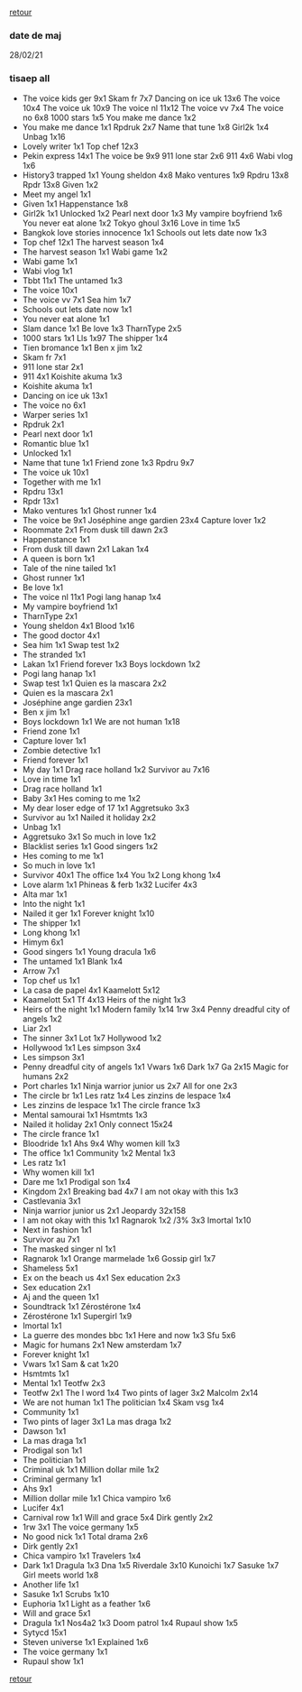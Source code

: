 [retour](./../index.html)

### date de maj
28/02/21

### tisaep all
* The voice kids ger 9x1
Skam fr 7x7
Dancing on ice uk 13x6
The voice 10x4
The voice uk 10x9
The voice nl 11x12
The voice vv 7x4
The voice no 6x8
1000 stars 1x5
You make me dance 1x2
* You make me dance 1x1
Rpdruk 2x7
Name that tune 1x8
Girl2k 1x4
Unbag 1x16
* Lovely writer 1x1
Top chef 12x3
* Pekin express 14x1
The voice be 9x9
911 lone star 2x6
911 4x6
Wabi vlog 1x6
* History3 trapped 1x1
Young sheldon 4x8
Mako ventures 1x9
Rpdru 13x8
Rpdr 13x8
Given 1x2
* Meet my angel 1x1
* Given 1x1
Happenstance 1x8
* Girl2k 1x1
Unlocked 1x2
Pearl next door 1x3
My vampire boyfriend 1x6
You never eat alone 1x2
Tokyo ghoul 3x16
Love in time 1x5
* Bangkok love stories innocence 1x1
Schools out lets date now 1x3
* Top chef 12x1
The harvest season 1x4
* The harvest season 1x1
Wabi game 1x2
* Wabi game 1x1
* Wabi vlog 1x1
* Tbbt 11x1
The untamed 1x3
* The voice 10x1
* The voice vv 7x1
Sea him 1x7
* Schools out lets date now 1x1
* You never eat alone 1x1
* Slam dance 1x1
Be love 1x3
TharnType 2x5
* 1000 stars 1x1
Lls 1x97
The shipper 1x4
* Tien bromance 1x1
Ben x jim 1x2
* Skam fr 7x1
* 911 lone star 2x1
* 911 4x1
Koishite akuma 1x3
* Koishite akuma 1x1
* Dancing on ice uk 13x1
* The voice no 6x1
* Warper series 1x1
* Rpdruk 2x1
* Pearl next door 1x1
* Romantic blue 1x1
* Unlocked 1x1
* Name that tune 1x1
Friend zone 1x3
Rpdru 9x7
* The voice uk 10x1
* Together with me 1x1
* Rpdru 13x1
* Rpdr 13x1
* Mako ventures 1x1
Ghost runner 1x4
* The voice be 9x1
Joséphine ange gardien 23x4
Capture lover 1x2
* Roommate 2x1
From dusk till dawn 2x3
* Happenstance 1x1
* From dusk till dawn 2x1
Lakan 1x4
* A queen is born 1x1
* Tale of the nine tailed 1x1
* Ghost runner 1x1
* Be love 1x1
* The voice nl 11x1
Pogi lang hanap 1x4
* My vampire boyfriend 1x1
* TharnType 2x1
* Young sheldon 4x1
Blood 1x16
* The good doctor 4x1
* Sea him 1x1
Swap test 1x2
* The stranded 1x1
* Lakan 1x1
Friend forever 1x3
Boys lockdown 1x2
* Pogi lang hanap 1x1
* Swap test 1x1
Quien es la mascara 2x2
* Quien es la mascara 2x1
* Joséphine ange gardien 23x1
* Ben x jim 1x1
* Boys lockdown 1x1
We are not human 1x18
* Friend zone 1x1
* Capture lover 1x1
* Zombie detective 1x1
* Friend forever 1x1
* My day 1x1
Drag race holland 1x2
Survivor au 7x16
* Love in time 1x1
* Drag race holland 1x1
* Baby 3x1
Hes coming to me 1x2
* My dear loser edge of 17 1x1
Aggretsuko 3x3
* Survivor au 1x1
Nailed it holiday 2x2
* Unbag 1x1
* Aggretsuko 3x1
So much in love 1x2
* Blacklist series 1x1
Good singers 1x2
* Hes coming to me 1x1
* So much in love 1x1
* Survivor 40x1
The office 1x4
You 1x2
Long khong 1x4
* Love alarm 1x1
Phineas & ferb 1x32
Lucifer 4x3
* Alta mar 1x1
* Into the night 1x1
* Nailed it ger 1x1
Forever knight 1x10
* The shipper 1x1
* Long khong 1x1
* Himym 6x1
* Good singers 1x1
Young dracula 1x6
* The untamed 1x1
Blank 1x4
* Arrow 7x1
* Top chef us 1x1
* La casa de papel 4x1
Kaamelott 5x12
* Kaamelott 5x1
Tf 4x13
Heirs of the night 1x3
* Heirs of the night 1x1
Modern family 1x14
1rw 3x4
Penny dreadful city of angels 1x2
* Liar 2x1
* The sinner 3x1
Lot 1x7
Hollywood 1x2
* Hollywood 1x1
Les simpson 3x4
* Les simpson 3x1
* Penny dreadful city of angels 1x1
Vwars 1x6
Dark 1x7
Ga 2x15
Magic for humans 2x2
* Port charles 1x1
Ninja warrior junior us 2x7
All for one 2x3
* The circle br 1x1
Les ratz 1x4
Les zinzins de lespace 1x4
* Les zinzins de lespace 1x1
The circle france 1x3
* Mental samourai 1x1
Hsmtmts 1x3
* Nailed it holiday 2x1
Only connect 15x24
* The circle france 1x1
* Bloodride 1x1
Ahs 9x4
Why women kill 1x3
* The office 1x1
Community 1x2
Mental 1x3
* Les ratz 1x1
* Why women kill 1x1
* Dare me 1x1
Prodigal son 1x4
* Kingdom 2x1
Breaking bad 4x7
I am not okay with this 1x3
* Castlevania 3x1
* Ninja warrior junior us 2x1
Jeopardy 32x158
* I am not okay with this 1x1
Ragnarok 1x2
/3% 3x3
Imortal 1x10
* Next in fashion 1x1
* Survivor au 7x1
* The masked singer nl 1x1
* Ragnarok 1x1
Orange marmelade 1x6
Gossip girl 1x7
* Shameless 5x1
* Ex on the beach us 4x1
Sex education 2x3
* Sex education 2x1
* Aj and the queen 1x1
* Soundtrack 1x1
Zérostérone 1x4
* Zérostérone 1x1
Supergirl 1x9
* Imortal 1x1
* La guerre des mondes bbc 1x1
Here and now 1x3
Sfu 5x6
* Magic for humans 2x1
New amsterdam 1x7
* Forever knight 1x1
* Vwars 1x1
Sam & cat 1x20
* Hsmtmts 1x1
* Mental 1x1
Teotfw 2x3
* Teotfw 2x1
The l word 1x4
Two pints of lager 3x2
Malcolm 2x14
* We are not human 1x1
The politician 1x4
Skam vsg 1x4
* Community 1x1
* Two pints of lager 3x1
La mas draga 1x2
* Dawson 1x1
* La mas draga 1x1
* Prodigal son 1x1
* The politician 1x1
* Criminal uk 1x1
Million dollar mile 1x2
* Criminal germany 1x1
* Ahs 9x1
* Million dollar mile 1x1
Chica vampiro 1x6
* Lucifer 4x1
* Carnival row 1x1
Will and grace 5x4
Dirk gently 2x2
* 1rw 3x1
The voice germany 1x5
* No good nick 1x1
Total drama 2x6
* Dirk gently 2x1
* Chica vampiro 1x1
Travelers 1x4
* Dark 1x1
Dragula 1x3
Dna 1x5
Riverdale 3x10
Kunoichi 1x7
Sasuke 1x7
Girl meets world 1x8
* Another life 1x1
* Sasuke 1x1
Scrubs 1x10
* Euphoria 1x1
Light as a feather 1x6
* Will and grace 5x1
* Dragula 1x1
Nos4a2 1x3
Doom patrol 1x4
Rupaul show 1x5
* Sytycd 15x1
* Steven universe 1x1
Explained 1x6
* The voice germany 1x1
* Rupaul show 1x1

[retour](./../index.html)
